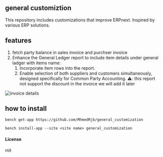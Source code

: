 ## general customiztion 

This repository includes customizations that improve ERPnext. Inspired by various ERP solutions.

## features
1. fetch party balance in sales invoice and purchser invoice 
1. Enhance the General Ledger report to include item details under general ladger with items name:
    1. Incorporate item rows into the report.
    1. Enable selection of both suppliers and customers simultaneously, designed specifically for Common Party Accounting.
⚠️: this report not support the discount in the invoice we will add it later

![invoice details](https://github.com/user-attachments/assets/2093fa6d-dec9-4f66-a3a2-8bbbae855d3e)

## how to install
`bench get-app https://github.com/MhmedRjb/general_customization`

`bench install-app --site <site name> general_customization`

#### License

mit
